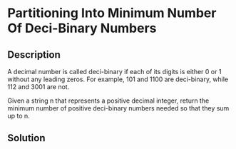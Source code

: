 # Partitioning Into Minimum Number Of Deci-Binary Numbers

## Description

A decimal number is called deci-binary if each of its digits is either 0 or 1 without any leading zeros. For example, 101 and 1100 are deci-binary, while 112 and 3001 are not.

Given a string n that represents a positive decimal integer, return the minimum number of positive deci-binary numbers needed so that they sum up to n.

## Solution
